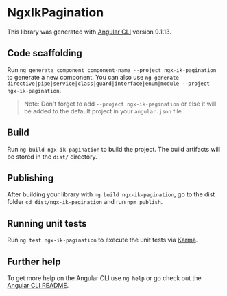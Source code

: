 # NgxIkPagination

This library was generated with [Angular CLI](https://github.com/angular/angular-cli) version 9.1.13.

## Code scaffolding

Run `ng generate component component-name --project ngx-ik-pagination` to generate a new component. You can also use `ng generate directive|pipe|service|class|guard|interface|enum|module --project ngx-ik-pagination`.
> Note: Don't forget to add `--project ngx-ik-pagination` or else it will be added to the default project in your `angular.json` file. 

## Build

Run `ng build ngx-ik-pagination` to build the project. The build artifacts will be stored in the `dist/` directory.

## Publishing

After building your library with `ng build ngx-ik-pagination`, go to the dist folder `cd dist/ngx-ik-pagination` and run `npm publish`.

## Running unit tests

Run `ng test ngx-ik-pagination` to execute the unit tests via [Karma](https://karma-runner.github.io).

## Further help

To get more help on the Angular CLI use `ng help` or go check out the [Angular CLI README](https://github.com/angular/angular-cli/blob/master/README.md).
